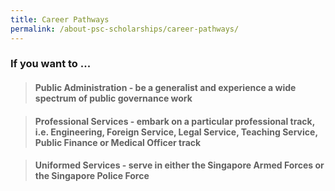 ```yaml
---
title: Career Pathways
permalink: /about-psc-scholarships/career-pathways/
---
```

### If you want to ...

> #### **Public Administration** - be a generalist and experience a wide spectrum of public governance work


> #### **Professional Services** - embark on a particular professional track, i.e. Engineering, Foreign Service, Legal Service, Teaching Service, Public Finance or Medical Officer track


> #### **Uniformed Services** - serve in either the Singapore Armed Forces or the Singapore Police Force
